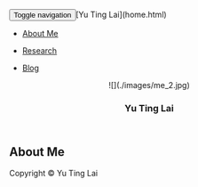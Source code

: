 <nav class="navbar navbar-inverse navbar-fixed-top" role="navigation">

<div class="container">

<div class="navbar-header"><button type="button" class="navbar-toggle" data-toggle="collapse" data-target="#yutinglai-navbar-collapse"><span class="sr-only">Toggle navigation</span> <span class="icon-bar"></span><span class="icon-bar"></span><span class="icon-bar"></span></button>[Yu Ting Lai](home.html)</div>

<div class="collapse navbar-collapse" id="yutinglai-navbar-collapse">

*   [About Me](#aboutme)

*   [Research](research.html)

*   [Blog](blog.html)

</div>

</div>

</nav>

<header class="header image-bg-header">

<div class="header-content header-text">![](./images/me_2.jpg)

### Yu Ting Lai

</div>

</header>

<section id="aboutme">

<div class="container">

## About Me

</div>

</section>

<footer>

<div class="container">

<div class="row">

<div class="col-sm-12">

Copyright © Yu Ting Lai

</div>

</div>

</div>

</footer>